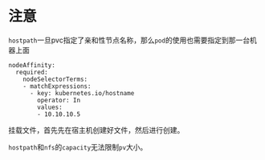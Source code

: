 # 注意
`hostpath`一旦pvc指定了亲和性节点名称，那么`pod`的使用也需要指定到那一台机器上面
```
nodeAffinity:
  required:
    nodeSelectorTerms:
    - matchExpressions:
      - key: kubernetes.io/hostname
        operator: In
        values:
        - 10.10.10.5
```

挂载文件，首先先在宿主机创建好文件，然后进行创建。

`hostpath`和`nfs`的`capacity`无法限制`pv`大小。  
